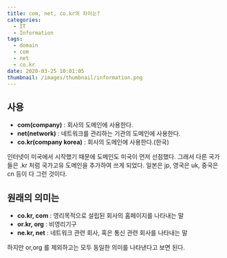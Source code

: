```yaml
---
title: com, net, co.kr의 차이는?
categories:
  - IT
  - Information
tags:
  - domain
  - com
  - net
  - co.kr
date: 2020-03-25 10:01:05
thumbnail: /images/thumbnail/information.png
---
```


## 사용

- **com(company)** : 회사의 도메인에 사용한다.
- **net(network)** : 네트워크를 관리하는 기관의 도메인에 사용한다.
- **co.kr(company korea)** : 회사의 도메인에 사용한다.(한국)

인터넷이 미국에서 시작했기 때문에 도메인도 미국이 먼저 선점했다. 그래서 다른 국가들은 .kr 처럼 국가고유 도메인을 추가하여 쓰게 되었다.
일본은 jp, 영국은 uk, 중국은 cn 등이 다 그런 것이다.

## 원래의 의미는

- **co.kr, com** : 영리목적으로 설립된 회사의 홈페이지를 나타내는 말
- **or.kr, org** : 비영리기구
- **ne.kr, net** : 네트워크 관련 회사, 혹은 통신 관련 회사를 나타내는 말

하지만 or,org 를 제외하고는 모두 동일한 의미를 나타낸다고 보면 된다.
